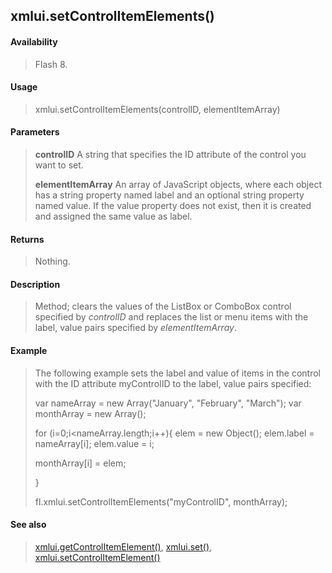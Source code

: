 ## xmlui.setControlItemElements()

#### Availability

> Flash 8.

#### Usage

> xmlui.setControlItemElements(controlID, elementItemArray)

#### Parameters

> **controlID** A string that specifies the ID attribute of the control you want to set.
>
> **elementItemArray** An array of JavaScript objects, where each object has a string property named label and an optional string property named value. If the value property does not exist, then it is created and assigned the same value as label.

#### Returns

> Nothing.

#### Description

> Method; clears the values of the ListBox or ComboBox control specified by *controlID* and replaces the list or menu items with the label, value pairs specified by *elementItemArray*.

#### Example

> The following example sets the label and value of items in the control with the ID attribute myControlID to the label, value pairs specified:
>
> var nameArray = new Array("January", "February", "March"); var monthArray = new Array();
>
> for (i=0;i\<nameArray.length;i++){ elem = new Object(); elem.label = nameArray\[i\]; elem.value = i;
>
> monthArray\[i\] = elem;
>
> }
>
> fl.xmlui.setControlItemElements("myControlID", monthArray);

#### See also

> [xmlui.getControlItemElement()](#_bookmark1156), [xmlui.set()](#_bookmark1159), [xmlui.setControlItemElement()](#_bookmark1160)
